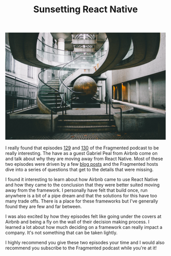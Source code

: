 ﻿---
title: Sunsetting React Native
subTitle: A deep drive with Airbnb on the Fragmented podcast
category: "Front-end"
cover: nick-jio-177175-unsplash.jpg 
---
![Unsplash](nick-jio-177175-unsplash.jpg)

I really found that episodes [129](http://fragmentedpodcast.com/episodes/129) and [130](http://fragmentedpodcast.com/episodes/130) of the Fragmented podcast to be really interesting. The have as a guest Gabriel Peal from Airbnb come on and talk about why they are moving away from React Native. Most of these two episodes were driven by a few [blog posts](https://medium.com/airbnb-engineering/react-native-at-airbnb-f95aa460be1c) and the Fragmented hosts dive into a series of questions that get to the details that were missing.

I found it interesting to learn about how Airbnb came to use React Native and how they came to the conclusion that they were better suited moving away from the framework. I personally have felt that build once, run anywhere is a bit of a pipe dream and that the solutions for this have too many trade offs. There is a place for these frameworks but I’ve generally found they are few and far between.

I was also excited by how they episodes felt like going under the covers at Airbnb and being a fly on the wall of their decision making process. I learned a lot about how much deciding on a framework can really impact a company. It's not something that can be taken lightly.

I highly recommend you give these two episodes your time and I would also recommend you subscribe to the Fragmented podcast while you're at it! 
